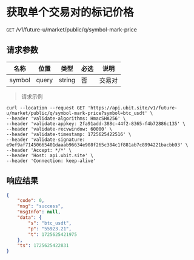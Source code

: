 # 获取单个交易对的标记价格

`GET` /v1/future-u/market/public/q/symbol-mark-price

## 请求参数

| 名称   | 位置  | 类型   | 必选 | 说明   |
| ------ | ----- | ------ | ---- | ------ |
| symbol | query | string | 否   | 交易对 |

> 请求示例

```shell
curl --location --request GET 'https://api.ubit.site/v1/future-u/market/public/q/symbol-mark-price?symbol=btc_usdt' \
--header 'validate-algorithms: HmacSHA256' \
--header 'validate-appkey: 2fa91add-388c-44f2-8365-f4b72886c135' \
--header 'validate-recvwindow: 60000' \
--header 'validate-timestamp: 1725625422516' \
--header 'validate-signature: e9ef9af71450665401daaab96634e908f265c384c1f881ab7c8994221bacbb93' \
--header 'Accept: */*' \
--header 'Host: api.ubit.site' \
--header 'Connection: keep-alive'
```

## 响应结果

```json
{
    "code": 0,
    "msg": "success",
    "msgInfo": null,
    "data": {
        "s": "btc_usdt",
        "p": "55923.21",
        "t": 1725625421975
    },
    "ts": 1725625422831
}
```

